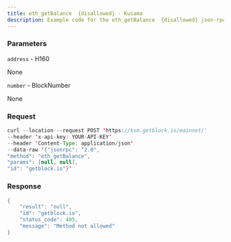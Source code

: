 ```yaml
---
title: eth_getBalance  {disallowed} - Kusama
description: Example code for the eth_getBalance  {disallowed} json-rpc method. Сomplete guide on how to use eth_getBalance  {disallowed} json-rpc in GetBlock.io Web3 documentation.
---
```


### Parameters


`address` - H160

None

`number` - BlockNumber

None

### Request

``` java
curl --location --request POST 'https://ksm.getblock.io/mainnet/' 
--header 'x-api-key: YOUR-API-KEY' 
--header 'Content-Type: application/json' 
--data-raw '{"jsonrpc": "2.0",
"method": "eth_getBalance",
"params": [null, null],
"id": "getblock.io"}'
```

###  Response

``` java
{
    "result": "null",
    "id": "getblock.io",
    "status_code": 405,
    "message": "Method not allowed"
}
```


